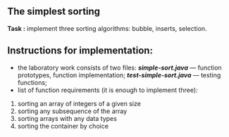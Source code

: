 ## The simplest sorting ##
**Task :** implement three sorting algorithms: bubble,
inserts, selection.
## Instructions for implementation: ## 

- the laboratory work consists of two files:
  ***simple-sort.java*** — function prototypes, function implementation;
  ***test-simple-sort.java*** — testing functions;
- list of function requirements (it is enough to implement three):
1) sorting an array of integers of a given size
2) sorting any subsequence of the array
3) sorting arrays with any data types
4) sorting the container by choice

